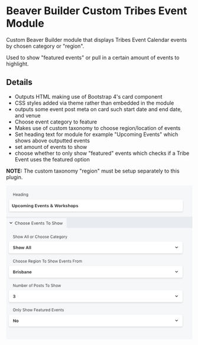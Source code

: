 # Beaver Builder Custom Tribes Event Module

Custom Beaver Builder module that displays Tribes Event Calendar events by chosen category or "region".

Used to show "featured events" or pull in a certain amount of events to highlight.

## Details

- Outputs HTML making use of Bootstrap 4's card component
- CSS styles added via theme rather than embedded in the module
- outputs some event post meta on card such start date and end date, and venue
- Choose event category to feature
- Makes use of custom taxonomy to choose region/location of events
- Set heading text for module for example "Upcoming Events" which shows above outputted events
- set amount of events to show
- choose whether to only show "featured" events which checks if a Tribe Event uses the featured option

**NOTE:** The custom taxonomy "region" must be setup separately to this plugin.

<img src="screen.png" >
